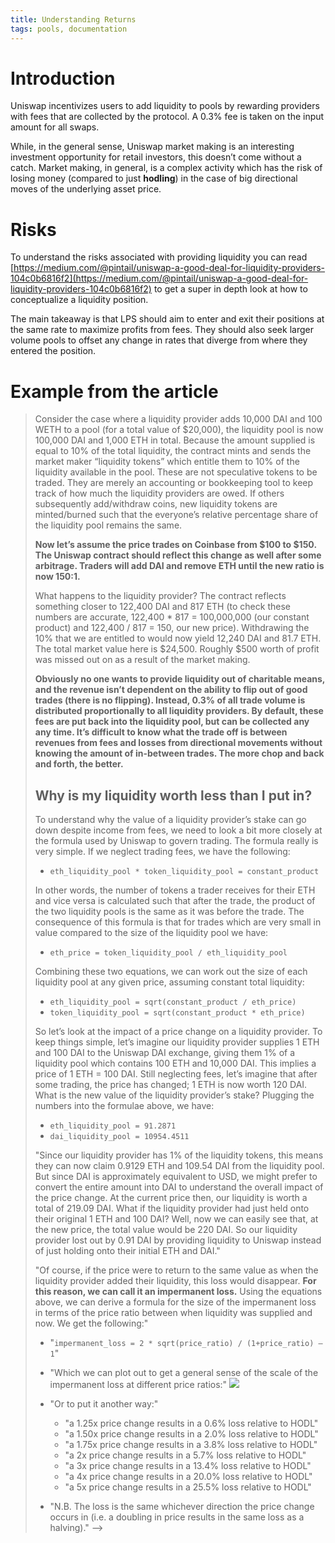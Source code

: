 ```yaml
---
title: Understanding Returns
tags: pools, documentation
---
```


# Introduction

Uniswap incentivizes users to add liquidity to pools by rewarding providers with fees that are collected by the protocol. A 0.3% fee is taken on the input amount for all swaps.

While, in the general sense, Uniswap market making is an interesting investment opportunity for retail investors, this doesn’t come without a catch. Market making, in general, is a complex activity which has the risk of losing money (compared to just **hodling**) in the case of big directional moves of the underlying asset price.

# Risks

To understand the risks associated with providing liquidity you can read [https://medium.com/@pintail/uniswap-a-good-deal-for-liquidity-providers-104c0b6816f2](https://medium.com/@pintail/uniswap-a-good-deal-for-liquidity-providers-104c0b6816f2) to get a super in depth look at how to conceptualize a liquidity position.

The main takeaway is that LPS should aim to enter and exit their positions at the same rate to maximize profits from fees. They should also seek larger volume pools to offset any change in rates that diverge from where they entered the position.

# Example from the article

<blockquote>

Consider the case where a liquidity provider adds 10,000 DAI and 100 WETH to a pool (for a total value of \$20,000), the liquidity pool is now 100,000 DAI and 1,000 ETH in total. Because the amount supplied is equal to 10% of the total liquidity, the contract mints and sends the market maker “liquidity tokens” which entitle them to 10% of the liquidity available in the pool. These are not speculative tokens to be traded. They are merely an accounting or bookkeeping tool to keep track of how much the liquidity providers are owed. If others subsequently add/withdraw coins, new liquidity tokens are minted/burned such that the everyone’s relative percentage share of the liquidity pool remains the same.

**Now let’s assume the price trades on Coinbase from $100 to $150. The Uniswap contract should reflect this change as well after some arbitrage. Traders will add DAI and remove ETH until the new ratio is now 150:1.**

What happens to the liquidity provider? The contract reflects something closer to 122,400 DAI and 817 ETH (to check these numbers are accurate, 122,400 \* 817 = 100,000,000 (our constant product) and 122,400 / 817 = 150, our new price). Withdrawing the 10% that we are entitled to would now yield 12,240 DAI and 81.7 ETH. The total market value here is $24,500. Roughly $500 worth of profit was missed out on as a result of the market making.

**Obviously no one wants to provide liquidity out of charitable means, and the revenue isn’t dependent on the ability to flip out of good trades (there is no flipping). Instead, 0.3% of all trade volume is distributed proportionally to all liquidity providers. By default, these fees are put back into the liquidity pool, but can be collected any any time. It’s difficult to know what the trade off is between revenues from fees and losses from directional movements without knowing the amount of in-between trades. The more chop and back and forth, the better.**

## Why is my liquidity worth less than I put in?

To understand why the value of a liquidity provider’s stake can go down despite income from fees, we need to look a bit more closely at the formula used by Uniswap to govern trading. The formula really is very simple. If we neglect trading fees, we have the following:

- `eth_liquidity_pool * token_liquidity_pool = constant_product`

In other words, the number of tokens a trader receives for their ETH and vice versa is calculated such that after the trade, the product of the two liquidity pools is the same as it was before the trade. The consequence of this formula is that for trades which are very small in value compared to the size of the liquidity pool we have:

- `eth_price = token_liquidity_pool / eth_liquidity_pool`

Combining these two equations, we can work out the size of each liquidity pool at any given price, assuming constant total liquidity:

- `eth_liquidity_pool = sqrt(constant_product / eth_price)`
- `token_liquidity_pool = sqrt(constant_product * eth_price)`

So let’s look at the impact of a price change on a liquidity provider. To keep things simple, let’s imagine our liquidity provider supplies 1 ETH and 100 DAI to the Uniswap DAI exchange, giving them 1% of a liquidity pool which contains 100 ETH and 10,000 DAI. This implies a price of 1 ETH = 100 DAI. Still neglecting fees, let’s imagine that after some trading, the price has changed; 1 ETH is now worth 120 DAI. What is the new value of the liquidity provider’s stake? Plugging the numbers into the formulae above, we have:

- `eth_liquidity_pool = 91.2871`
- `dai_liquidity_pool = 10954.4511`

"Since our liquidity provider has 1% of the liquidity tokens, this means they can now claim 0.9129 ETH and 109.54 DAI from the liquidity pool. But since DAI is approximately equivalent to USD, we might prefer to convert the entire amount into DAI to understand the overall impact of the price change. At the current price then, our liquidity is worth a total of 219.09 DAI. What if the liquidity provider had just held onto their original 1 ETH and 100 DAI? Well, now we can easily see that, at the new price, the total value would be 220 DAI. So our liquidity provider lost out by 0.91 DAI by providing liquidity to Uniswap instead of just holding onto their initial ETH and DAI."

"Of course, if the price were to return to the same value as when the liquidity provider added their liquidity, this loss would disappear. **For this reason, we can call it an **impermanent loss**.** Using the equations above, we can derive a formula for the size of the impermanent loss in terms of the price ratio between when liquidity was supplied and now. We get the following:"

- "`impermanent_loss = 2 * sqrt(price_ratio) / (1+price_ratio) — 1`"

- "Which we can plot out to get a general sense of the scale of the impermanent loss at different price ratios:"
  ![](https://firebasestorage.googleapis.com/v0/b/firescript-577a2.appspot.com/o/imgs%2Fapp%2Fdnazarov%2FOscQ_nmzbA.png?alt=media&token=4dff866e-a740-4121-9da4-9c9105baa404)

- "Or to put it another way:"

  - "a 1.25x price change results in a 0.6% loss relative to HODL"
  - "a 1.50x price change results in a 2.0% loss relative to HODL"
  - "a 1.75x price change results in a 3.8% loss relative to HODL"
  - "a 2x price change results in a 5.7% loss relative to HODL"
  - "a 3x price change results in a 13.4% loss relative to HODL"
  - "a 4x price change results in a 20.0% loss relative to HODL"
  - "a 5x price change results in a 25.5% loss relative to HODL"

- "N.B. The loss is the same whichever direction the price change occurs in (i.e. a doubling in price results in the same loss as a halving)." -->

</blockquote>
